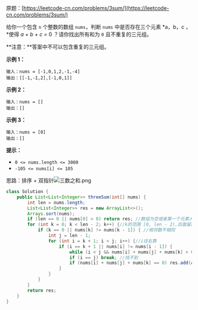 原题：[https://leetcode-cn.com/problems/3sum/](https://leetcode-cn.com/problems/3sum/)

给你一个包含 `n` 个整数的数组 `nums`，判断 `nums` 中是否存在三个元素 *a，b，c ，*使得 *a + b + c =* 0 ？请你找出所有和为 `0` 且不重复的三元组。

**注意：**答案中不可以包含重复的三元组。

**示例 1：**

```
输入：nums = [-1,0,1,2,-1,-4]
输出：[[-1,-1,2],[-1,0,1]]
```

**示例 2：**

```
输入：nums = []
输出：[]
```

**示例 3：**

```
输入：nums = [0]
输出：[]
```

**提示：**

- `0 <= nums.length <= 3000`
- `-105 <= nums[i] <= 105`



思路：排序 + 双指针![三数之和.png](https://i.loli.net/2021/10/22/bCwS9ev4T1AXENG.png)

```java
class Solution {
    public List<List<Integer>> threeSum(int[] nums) {
        int len = nums.length;
        List<List<Integer>> res = new ArrayList<>();
        Arrays.sort(nums);
        if (len == 0 || nums[0] > 0) return res; //数组为空或者第一个元素大于0，不可能凑出3个数等于0
        for (int k = 0; k < len - 2; k++) {//k的范围 [0, len - 2),后面留两个元素位置给 i, j
            if (k == 0 || nums[k] != nums[k - 1]) { //相邻数不相同
                int j = len - 1;
                for (int i = k + 1; i < j; i++) {//i往右靠
                    if (i == k + 1 || nums[i] != nums[i - 1]) {
                        while (i < j && nums[i] + nums[j] + nums[k] > 0) j--; //j往左靠，直到不满足条件
                        if (i == j) break; //找不到
                        if (nums[i] + nums[j] + nums[k] == 0) res.add(Arrays.asList(nums[i], nums[j], nums[k]));//找到一组
                    }
                }
            }
        }
        return res;
    }
}
```

